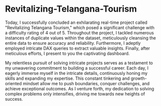 # Revitalizing-Telangana-Tourism
Today, I successfully concluded an exhilarating real-time project called "Revitalizing Telangana Tourism," which posed a significant challenge with a difficulty rating of 4 out of 5. Throughout the project, I tackled numerous instances of duplicate values within the dataset, meticulously cleansing the entire data to ensure accuracy and reliability. Furthermore, I adeptly employed intricate DAX queries to extract valuable insights. Finally, after meticulous efforts, I present to you the captivating dashboard.

My relentless pursuit of solving intricate projects serves as a testament to my unwavering commitment to building a successful career. Each day, I eagerly immerse myself in the intricate details, continuously honing my skills and expanding my expertise. This constant tinkering and growth-oriented mindset allow me to push boundaries, conquer challenges, and achieve exceptional outcomes. As I venture forth, my dedication to solving complex problems only intensifies, driving me towards new heights of success.
